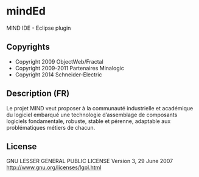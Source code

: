mindEd
======

MIND IDE - Eclipse plugin

Copyrights
----------

- Copyright 2009 ObjectWeb/Fractal
- Copyright 2009-2011 Partenaires Minalogic
- Copyright 2014 Schneider-Electric

Description (FR)
----------------

Le projet MIND veut proposer à la communauté industrielle et académique du logiciel embarqué une technologie d’assemblage de composants logiciels fondamentale, robuste, stable et pérenne, adaptable aux problématiques métiers de chacun.

License
-------

GNU LESSER GENERAL PUBLIC LICENSE Version 3, 29 June 2007
http://www.gnu.org/licenses/lgpl.html
